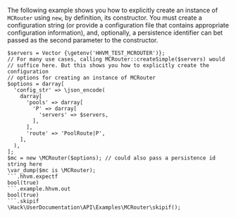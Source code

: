 The following example shows you how to explicitly create an instance of `MCRouter` using `new`, by definition, its constructor. You must create a configuration string (or provide a configuration file that contains appropriate configuration information), and, optionally, a persistence identifier can bet passed as the second parameter to the constructor.

```basic-usage.php
$servers = Vector {\getenv('HHVM_TEST_MCROUTER')};
// For many use cases, calling MCRouter::createSimple($servers) would
// suffice here. But this shows you how to explicitly create the configuration
// options for creating an instance of MCRouter
$options = darray[
  'config_str' => \json_encode(
    darray[
      'pools' => darray[
        'P' => darray[
          'servers' => $servers,
        ],
      ],
      'route' => 'PoolRoute|P',
    ],
  ),
];
$mc = new \MCRouter($options); // could also pass a persistence id string here
\var_dump($mc is \MCRouter);
```.hhvm.expectf
bool(true)
```.example.hhvm.out
bool(true)
```.skipif
\Hack\UserDocumentation\API\Examples\MCRouter\skipif();
```
